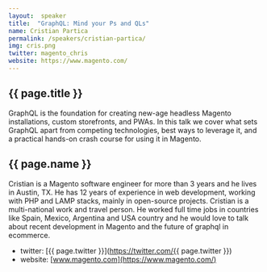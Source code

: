 ```yaml
---
layout:  speaker
title:  "GraphQL: Mind your Ps and QLs"
name: Cristian Partica
permalink: /speakers/cristian-partica/
img: cris.png
twitter: magento_chris
website: https://www.magento.com/
---
```


## {{ page.title }}
GraphQL is the foundation for creating new-age headless Magento installations, custom storefronts, and PWAs. In this talk we cover what sets GraphQL apart from competing technologies, best ways to leverage it, and a practical hands-on crash course for using it in Magento.

## {{ page.name }}
Cristian is a Magento software engineer for more than 3 years and he lives in Austin, TX. He has 12 years of experience in web development, working with PHP and LAMP stacks, mainly in open-source projects. Cristian is a multi-national work and travel person. He worked full time jobs in countries like Spain, Mexico, Argentina and USA country and he would love to talk about recent development in Magento and the future of graphql in ecommerce.

- twitter: [{{ page.twitter }}](https://twitter.com/{{ page.twitter }})
- website: [www.magento.com](https://www.magento.com/)
